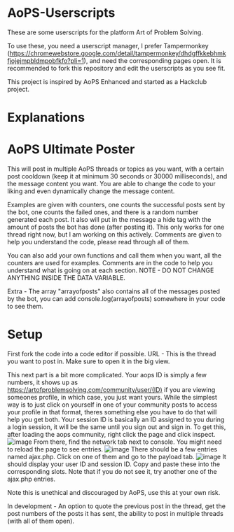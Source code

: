 # AoPS-Userscripts
These are some userscripts for the platform Art of Problem Solving.

To use these, you need a userscript manager, I prefer Tampermonkey (https://chromewebstore.google.com/detail/tampermonkey/dhdgffkkebhmkfjojejmpbldmpobfkfo?pli=1), and need the corresponding pages open. It is recommended to fork this repository and edit the userscripts as you see fit.

This project is inspired by AoPS Enhanced and started as a Hackclub project.

# Explanations
# AoPS Ultimate Poster
This will post in multiple AoPS threads or topics as you want, with a certain post cooldown (keep it at minimum 30 seconds or 30000 milliseconds), and the message content you want. You are able to change the code to your liking and even dynamically change the message content. 

Examples are given with counters, one counts the successful posts sent by the bot, one counts the failed ones, and there is a random number generated each post. It also will put in the message a hide tag with the amount of posts the bot has done (after posting it). This only works for one thread right now, but I am working on this actively. Comments are given to help you understand the code, please read through all of them.

You can also add your own functions and call them when you want, all the counters are used for examples. Comments are in the code to help you understand what is going on at each section. NOTE - DO NOT CHANGE ANYTHING INSIDE THE DATA VARIABLE.

Extra - The array "arrayofposts" also contains all of the messages posted by the bot, you can add console.log(arrayofposts) somewhere in your code to see them.

# Setup
First fork the code into a code editor if possible. 
URL - This is the thread you want to post in. Make sure to open it in the big view.

This next part is a bit more complicated.
Your aops ID is simply a few numbers, it shows up as https://artofproblemsolving.com/community/user/(ID) if you are viewing someones profile, in which case, you just want yours. While the simplest way is to just click on yourself in one of your community posts to access your profile in that format, theres something else you have to do that will help you get both.
Your session ID is basically an ID assigned to you during a login session, it will be the same until you sign out and sign in. To get this, after loading the aops community, right click the page and click inspect. 
![image](https://github.com/user-attachments/assets/f563c571-cb84-4d4d-baf1-6e86c8a30bef)
From there, find the network tab next to console. You might need to reload the page to see entries.
![image](https://github.com/user-attachments/assets/6bb7516c-a0ea-4de0-919b-e4f7727b7d1d)
There should be a few entries named ajax.php. Click on one of them and go to the payload tab.
![image](https://github.com/user-attachments/assets/77a6edbc-be71-4656-8f97-63cd868ab83b)
It should display your user ID and session ID. Copy and paste these into the corresponding slots. Note that if you do not see it, try another one of the ajax.php entries.

Note this is unethical and discouraged by AoPS, use this at your own risk.

In development - An option to quote the previous post in the thread, get the post numbers of the posts it has sent, the ability to post in multiple threads (with all of them open).


